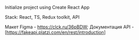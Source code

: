 Initialize project using Create React App

Stack: React, TS, Redux toolkit, API

Макет Figma - https://clck.ru/36pBDW;
Документация API - [https://fakeapi.platzi.com/en/rest/introduction]
